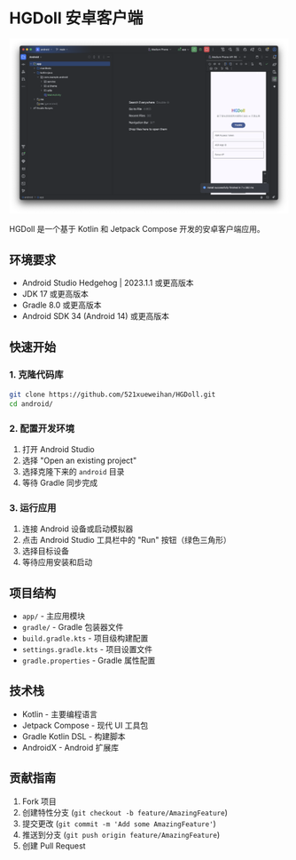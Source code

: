 # HGDoll 安卓客户端

![](show.png)

HGDoll 是一个基于 Kotlin 和 Jetpack Compose 开发的安卓客户端应用。

## 环境要求

- Android Studio Hedgehog | 2023.1.1 或更高版本
- JDK 17 或更高版本
- Gradle 8.0 或更高版本
- Android SDK 34 (Android 14) 或更高版本

## 快速开始

### 1. 克隆代码库

```bash
git clone https://github.com/521xueweihan/HGDoll.git
cd android/
```

### 2. 配置开发环境

1. 打开 Android Studio
2. 选择 "Open an existing project"
3. 选择克隆下来的 `android` 目录
4. 等待 Gradle 同步完成

### 3. 运行应用

1. 连接 Android 设备或启动模拟器
2. 点击 Android Studio 工具栏中的 "Run" 按钮（绿色三角形）
3. 选择目标设备
4. 等待应用安装和启动

## 项目结构

- `app/` - 主应用模块
- `gradle/` - Gradle 包装器文件
- `build.gradle.kts` - 项目级构建配置
- `settings.gradle.kts` - 项目设置文件
- `gradle.properties` - Gradle 属性配置

## 技术栈

- Kotlin - 主要编程语言
- Jetpack Compose - 现代 UI 工具包
- Gradle Kotlin DSL - 构建脚本
- AndroidX - Android 扩展库

## 贡献指南

1. Fork 项目
2. 创建特性分支 (`git checkout -b feature/AmazingFeature`)
3. 提交更改 (`git commit -m 'Add some AmazingFeature'`)
4. 推送到分支 (`git push origin feature/AmazingFeature`)
5. 创建 Pull Request